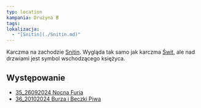 ```yaml
---
typ: location
kampania: Drużyna B
tags: 
lokalizacja:
  - "[Snitin](./Snitin.md)"
---
```


Karczma na zachodzie [Snitin](./Snitin.md). Wygląda tak samo jak karczma [Świt](./%C5%9Awit.md), ale nad drzwiami jest symbol wschodzącego księżyca. 
## Występowanie
- [35_26092024 Nocna Furia](../sesje/35_26092024%20Nocna%20Furia.md)
- [36_20102024 Burza i Beczki Piwa](../sesje/36_20102024%20Burza%20i%20Beczki%20Piwa.md)
